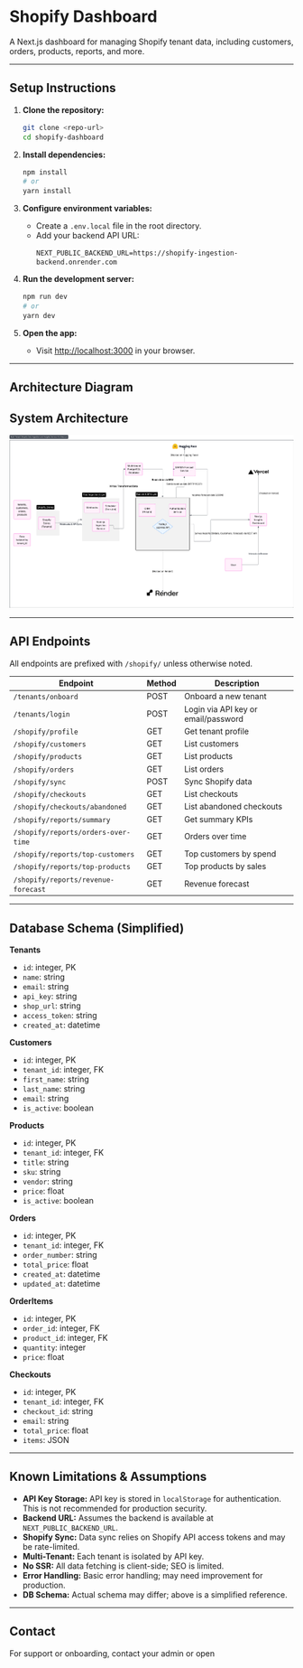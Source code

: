 # Shopify Dashboard

A Next.js dashboard for managing Shopify tenant data, including customers, orders, products, reports, and more.

---

## Setup Instructions

1. **Clone the repository:**
   ```sh
   git clone <repo-url>
   cd shopify-dashboard
   ```

2. **Install dependencies:**
   ```sh
   npm install
   # or
   yarn install
   ```

3. **Configure environment variables:**
   - Create a `.env.local` file in the root directory.
   - Add your backend API URL:
     ```
     NEXT_PUBLIC_BACKEND_URL=https://shopify-ingestion-backend.onrender.com
     ```

4. **Run the development server:**
   ```sh
   npm run dev
   # or
   yarn dev
   ```

5. **Open the app:**
   - Visit [http://localhost:3000](http://localhost:3000) in your browser.

---

## Architecture Diagram

## System Architecture

![Architecture Diagram](./docs/architecture.jpeg)

---

## API Endpoints

All endpoints are prefixed with `/shopify/` unless otherwise noted.

| Endpoint                        | Method | Description                        |
|----------------------------------|--------|------------------------------------|
| `/tenants/onboard`               | POST   | Onboard a new tenant               |
| `/tenants/login`                 | POST   | Login via API key or email/password|
| `/shopify/profile`               | GET    | Get tenant profile                 |
| `/shopify/customers`             | GET    | List customers                     |
| `/shopify/products`              | GET    | List products                      |
| `/shopify/orders`                | GET    | List orders                        |
| `/shopify/sync`                  | POST   | Sync Shopify data                  |
| `/shopify/checkouts`             | GET    | List checkouts                     |
| `/shopify/checkouts/abandoned`   | GET    | List abandoned checkouts           |
| `/shopify/reports/summary`       | GET    | Get summary KPIs                   |
| `/shopify/reports/orders-over-time` | GET | Orders over time                   |
| `/shopify/reports/top-customers` | GET    | Top customers by spend             |
| `/shopify/reports/top-products`  | GET    | Top products by sales              |
| `/shopify/reports/revenue-forecast` | GET | Revenue forecast                   |

---

## Database Schema (Simplified)

**Tenants**
- `id`: integer, PK
- `name`: string
- `email`: string
- `api_key`: string
- `shop_url`: string
- `access_token`: string
- `created_at`: datetime

**Customers**
- `id`: integer, PK
- `tenant_id`: integer, FK
- `first_name`: string
- `last_name`: string
- `email`: string
- `is_active`: boolean

**Products**
- `id`: integer, PK
- `tenant_id`: integer, FK
- `title`: string
- `sku`: string
- `vendor`: string
- `price`: float
- `is_active`: boolean

**Orders**
- `id`: integer, PK
- `tenant_id`: integer, FK
- `order_number`: string
- `total_price`: float
- `created_at`: datetime
- `updated_at`: datetime

**OrderItems**
- `id`: integer, PK
- `order_id`: integer, FK
- `product_id`: integer, FK
- `quantity`: integer
- `price`: float

**Checkouts**
- `id`: integer, PK
- `tenant_id`: integer, FK
- `checkout_id`: string
- `email`: string
- `total_price`: float
- `items`: JSON

---

## Known Limitations & Assumptions

- **API Key Storage:** API key is stored in `localStorage` for authentication. This is not recommended for production security.
- **Backend URL:** Assumes the backend is available at `NEXT_PUBLIC_BACKEND_URL`.
- **Shopify Sync:** Data sync relies on Shopify API access tokens and may be rate-limited.
- **Multi-Tenant:** Each tenant is isolated by API key.
- **No SSR:** All data fetching is client-side; SEO is limited.
- **Error Handling:** Basic error handling; may need improvement for production.
- **DB Schema:** Actual schema may differ; above is a simplified reference.

---

## Contact

For support or onboarding, contact your admin or open
